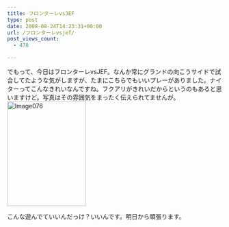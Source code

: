 ```yaml
---
title: フロンターレvsJEF
type: post
date: 2008-08-24T14:23:31+00:00
url: /フロンターレvsjef/
post_views_count:
  - 478

---
```

でもって、今日はフロンターレvsJEF。なんか常にグランドの向こうサイドで試合してたような気がしますが、たまにこちらでもいいプレーがありました。ナイターってこんなきれいなんですね。フクアリがきれいだからというのもあると思いますけど。写真はその雰囲気をまったく伝えられてませんが。  
[<img style="border-right: 0px; border-top: 0px; border-left: 0px; border-bottom: 0px" height="244" alt="Image076" src="https://i1.wp.com/jqinglong.html.xdomain.jp/bimg/Image076_thumb.jpg?resize=184%2C244" width="184" border="0" data-recalc-dims="1" />][1]

こんな遊んでていいんだっけ？いいんです。明日から頑張ります。

 [1]: https://i2.wp.com/jqinglong.html.xdomain.jp/bimg/Image076.jpg